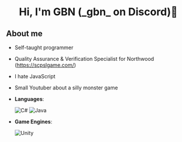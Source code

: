 <h1 align="center"> Hi, I'm GBN (_gbn_ on Discord)👋</h1>

## **About me**
- Self-taught programmer
- Quality Assurance & Verification Specialist for Northwood (https://scpslgame.com/)
- I hate JavaScript
- Small Youtuber about a silly monster game

- **Languages**:
    
    ![C#](https://img.shields.io/badge/C%23-239120?style=for-the-badge&logo=c-sharp&logoColor=white)
    ![Java](https://img.shields.io/badge/Java-ED8B00?style=for-the-badge&logo=openjdk&logoColor=white)
- **Game Engines**:

    ![Unity](https://img.shields.io/badge/Unity-100000?style=for-the-badge&logo=unity&logoColor=white)
<!--
**GraczBezNicku/GraczBezNicku** is a ✨ _special_ ✨ repository because its `README.md` (this file) appears on your GitHub profile.

Here are some ideas to get you started:

- 🔭 I’m currently working on ...
- 🌱 I’m currently learning ...
- 👯 I’m looking to collaborate on ...
- 🤔 I’m looking for help with ...
- 💬 Ask me about ...
- 📫 How to reach me: ...
- 😄 Pronouns: ...
- ⚡ Fun fact: ...
-->
